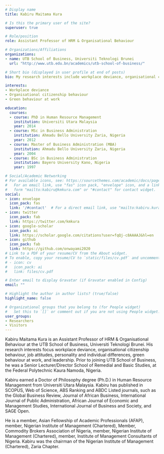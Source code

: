```yaml
---
# Display name
title: Kabiru Maitama Kura

# Is this the primary user of the site?
superuser: true

# Role/position
role: Assistant Professor of HRM & Organisational Behaviour 

# Organizations/Affiliations
organizations:
- name: UTB School of Business, Universiti Teknologi Brunei
  url: "http://www.utb.edu.bn/academics/utb-school-of-business/"

# Short bio (displayed in user profile at end of posts)
bio: My research interests include workplace deviance, organisational citizenship behaviour, job attitudes, personality and individual differences, green behaviour at work, and leadership.

interests:
- Workplace deviance
- Organisational citizenship behaviour
- Green behaviour at work

education:
  courses:
  - course: PhD in Human Resource Management
    institution: Universiti Utara Malaysia
    year: 2014
  - course: MSc in Business Administration
    institution: Ahmadu Bello University Zaria, Nigeria
    year: 2012
  - course: Master of Business Administration (MBA)
    institution: Ahmadu Bello University Zaria, Nigeria
    year: 2004
  - course: BSc in Business Administration
    institution: Bayero University Kano, Nigeria
    year: 1997

# Social/Academic Networking
# For available icons, see: https://sourcethemes.com/academic/docs/page-builder/#icons
#   For an email link, use "fas" icon pack, "envelope" icon, and a link in the
#   form "mailto:kabiru@kmkura.com" or "#contact" for contact widget.
social:
- icon: envelope
  icon_pack: fas
  link: '/#contact'  # For a direct email link, use "mailto:kabiru.kura@utb.edu.bn or kabiru@kmkura.com".
- icon: twitter
  icon_pack: fab
  link: https://twitter.com/kmkura
- icon: google-scholar
  icon_pack: ai
  link: https://scholar.google.com/citations?user=fqQj-c8AAAAJ&hl=en
- icon: github
  icon_pack: fab
  link: https://github.com/onwayami2020
# Link to a PDF of your resume/CV from the About widget.
# To enable, copy your resume/CV to `static/files/cv.pdf` and uncomment the lines below.
# - icon: cv
#   icon_pack: ai
#   link: files/cv.pdf

# Enter email to display Gravatar (if Gravatar enabled in Config)
email: ""

# Highlight the author in author lists? (true/false)
highlight_name: false

# Organizational groups that you belong to (for People widget)
#   Set this to `[]` or comment out if you are not using People widget.
user_groups:
- Researchers
- Visitors
---
```


Kabiru Maitama Kura is an Assistant Professor of HRM & Organisational Behaviour at the UTB School of Business, Universiti Teknologi Brunei. His research interests focus workplace deviance, organisational citizenship behaviour, job attitudes, personality and individual differences, green behaviour at work, and leadership. Prior to joining UTB School of Business, he was a Senior Lecturer/Director School of Remedial and Basic Studies, at the Federal Polytechnic Kaura Namoda, Nigeria.

Kabiru earned a Doctor of Philosophy degree (Ph.D.) in Human Resource Management from Universiti Utara Malaysia. Kabiru has published in SCOPUS, Web of Science, ABS Ranking and ABDC Listed journals, such as the Global Business Review, Journal of African Business, International Journal of Public Administration, African Journal of Economic and Management Studies, International Journal of Business and Society, and SAGE Open.

He is a member, Asian Fellowship of Academic Professionals (AFAP), member, Nigerian Institute of Management (Chartered), Member, Commodity Brokers Association of Nigeria, member, Nigerian Institute of Management (Chartered), member, Institute of Management Consultants of Nigeria. Kabiru was the chairman of the Nigerian Institute of Management (Chartered), Zaria Chapter.

